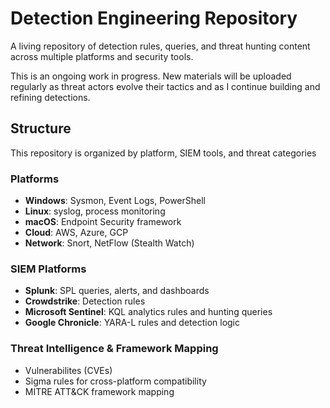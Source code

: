 # Detection Engineering Repository

A living repository of detection rules, queries, and threat hunting content across multiple platforms and security tools.

This is an ongoing work in progress. New materials will be uploaded regularly as threat actors evolve their tactics and as I continue building and refining detections. 

## Structure

This repository is organized by platform, SIEM tools, and threat categories 

### Platforms
- **Windows**: Sysmon, Event Logs, PowerShell
- **Linux**: syslog, process monitoring
- **macOS**: Endpoint Security framework
- **Cloud**: AWS, Azure, GCP
- **Network**: Snort, NetFlow (Stealth Watch)

### SIEM Platforms
- **Splunk**: SPL queries, alerts, and dashboards
- **Crowdstrike**: Detection rules
- **Microsoft Sentinel**: KQL analytics rules and hunting queries
- **Google Chronicle**: YARA-L rules and detection logic


### Threat Intelligence & Framework Mapping
- Vulnerabilites (CVEs)
- Sigma rules for cross-platform compatibility
- MITRE ATT&CK framework mapping
